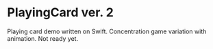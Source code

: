 # PlayingCard ver. 2
Playing card demo written on Swift. Concentration game variation with animation. Not ready yet.

